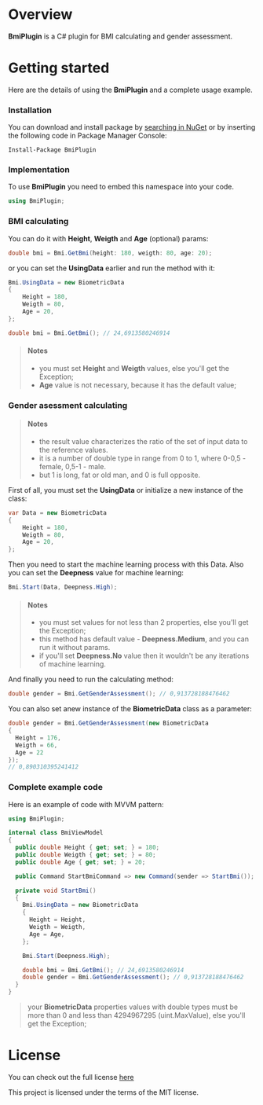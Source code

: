 # Overview
**BmiPlugin** is a C# plugin for BMI calculating and gender assessment.


# Getting started

Here are the details of using the **BmiPlugin** and a complete usage example.


### Installation

You can download and install package by 
[searching in NuGet](https://www.nuget.org/packages/BmiPlugin)
or by inserting the following code in Package Manager Console:
```Shell
Install-Package BmiPlugin
```

### Implementation

To use **BmiPlugin** you need to embed this namespace into your code.

```C#
using BmiPlugin;
```

### BMI calculating

You can do it with **Height**, **Weigth** and **Age** (optional) params:

```C#
double bmi = Bmi.GetBmi(height: 180, weigth: 80, age: 20);
```

or you can set the **UsingData** earlier and run the method with it:

```C#
Bmi.UsingData = new BiometricData
{
    Height = 180,
    Weigth = 80,
    Age = 20,
};

double bmi = Bmi.GetBmi(); // 24,6913580246914
```

> #### Notes
> - you must set **Height** and **Weigth** values, else you'll get the Exception;
> - **Age** value is not necessary, because it has the default value;

### Gender asessment calculating

> #### Notes
> - the result value characterizes the ratio of the set of input data to the reference values.
> - it is a number of double type in range from 0 to 1, where 0-0,5 - female, 0,5-1 - male.
> - but 1 is long, fat or old man, and 0 is full opposite.

First of all, you must set the **UsingData** or initialize a new instance of the class:

```C#
var Data = new BiometricData
{
    Height = 180,
    Weigth = 80,
    Age = 20,
};
```

Then you need to start the machine learning process with this Data.
Also you can set the **Deepness** value for machine learning:

```C#
Bmi.Start(Data, Deepness.High);
```

> #### Notes
> - you must set values for not less than 2 properties, else you'll get the Exception;
> - this method has default value - **Deepness.Medium**, and you can run it without params.
> - if you'll set **Deepness.No** value then it wouldn't be any iterations of machine learning.

And finally you need to run the calculating method:

```C#
double gender = Bmi.GetGenderAssessment(); // 0,913728188476462
```

You can also set anew instance of the **BiometricData** class as a parameter:

```C#
double gender = Bmi.GetGenderAssessment(new BiometricData
{
  Height = 176,
  Weigth = 66,
  Age = 22
});
// 0,890310395241412
```

### Complete example code
Here is an example of code with MVVM pattern:

```C#
using BmiPlugin;

internal class BmiViewModel
{
  public double Height { get; set; } = 180;
  public double Weigth { get; set; } = 80;
  public double Age { get; set; } = 20;

  public Command StartBmiCommand => new Command(sender => StartBmi());

  private void StartBmi()
  {
    Bmi.UsingData = new BiometricData
    {
      Height = Height,
      Weigth = Weigth,
      Age = Age,
    };

    Bmi.Start(Deepness.High);

    double bmi = Bmi.GetBmi(); // 24,6913580246914
    double gender = Bmi.GetGenderAssessment(); // 0,913728188476462
  }
}
```

> your **BiometricData** properties values with double types must be more than 0 and less than 4294967295 (uint.MaxValue), else you'll get the Exception;

# License

You can check out the full license
[here](https://github.com/Aiwprton-tcdp/BmiPlugin/blob/master/LICENSE.md)

This project is licensed under the terms of the MIT license.
